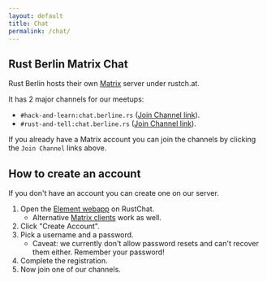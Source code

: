 ```yaml
---
layout: default
title: Chat
permalink: /chat/
---
```

<article class="page" role="main">

# Rust Berlin Matrix Chat

Rust Berlin hosts their own [Matrix] server under rustch.at.

It has 2 major channels for our meetups:

* `#hack-and-learn:chat.berline.rs` ([Join Channel link][hack-and-learn-channel]).
* `#rust-and-tell:chat.berline.rs` ([Join Channel link][rust-and-tell-channel]).

If you already have a Matrix account you can join the channels by clicking the `Join Channel` links above.

## How to create an account

If you don't have an account you can create one on our server.

1. Open the [Element webapp][element] on RustChat.
    * Alternative [Matrix clients] work as well.
2. Click "Create Account".
3. Pick a username and a password.
    * Caveat: we currently don't allow password resets and can't recover them either. Remember your password!
4. Complete the registration.
5. Now join one of our channels.

[hack-and-learn-channel]: https://matrix.to/#/!xycQxSjSAvEezkyztA:chat.berline.rs
[rust-and-tell-channel]: https://matrix.to/#/!nScYCdqWQUsTkFRJMb:chat.berline.rs
[Matrix]: https://matrix.org/
[element]: https://rustch.at/
[Matrix clients]: https://matrix.org/clients

</article>
